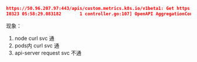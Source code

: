 ```json
https://50.96.207.97:443/apis/custom.metrics.k8s.io/v1beta1: Get https://50.96.207.97:443/apis/custom.metrics.k8s.io/v1beta1: read tcp 50.96.207.97:34496->50.96.207.97:443: read: connection reset by peer
I0323 05:58:29.083182       1 controller.go:107] OpenAPI AggregationController: Processing item v1beta1.metrics.k8s.io
```



现象：

1. node curl svc 通
2. pods内 curl svc 通
3. api-server request svc 不通